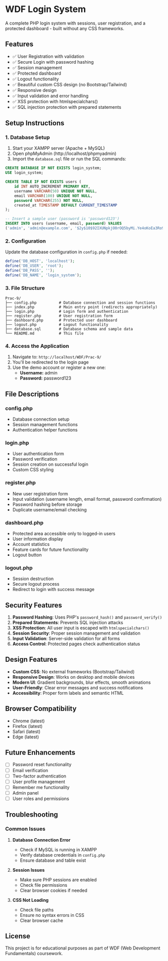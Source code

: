 # WDF Login System

A complete PHP login system with sessions, user registration, and a protected dashboard - built without any CSS frameworks.

## Features

- ✅ User Registration with validation
- ✅ Secure Login with password hashing
- ✅ Session management
- ✅ Protected dashboard
- ✅ Logout functionality
- ✅ Beautiful custom CSS design (no Bootstrap/Tailwind)
- ✅ Responsive design
- ✅ Input validation and error handling
- ✅ XSS protection with htmlspecialchars()
- ✅ SQL injection protection with prepared statements

## Setup Instructions

### 1. Database Setup

1. Start your XAMPP server (Apache + MySQL)
2. Open phpMyAdmin (http://localhost/phpmyadmin)
3. Import the `database.sql` file or run the SQL commands:

```sql
CREATE DATABASE IF NOT EXISTS login_system;
USE login_system;

CREATE TABLE IF NOT EXISTS users (
    id INT AUTO_INCREMENT PRIMARY KEY,
    username VARCHAR(50) UNIQUE NOT NULL,
    email VARCHAR(100) UNIQUE NOT NULL,
    password VARCHAR(255) NOT NULL,
    created_at TIMESTAMP DEFAULT CURRENT_TIMESTAMP
);

-- Insert a sample user (password is 'password123')
INSERT INTO users (username, email, password) VALUES 
('admin', 'admin@example.com', '$2y$10$92IXUNpkjO0rOQ5byMi.Ye4oKoEa3Ro9llC/.og/at2.uheWG/igi');
```

### 2. Configuration

Update the database configuration in `config.php` if needed:

```php
define('DB_HOST', 'localhost');
define('DB_USER', 'root');
define('DB_PASS', '');
define('DB_NAME', 'login_system');
```

### 3. File Structure

```
Prac-9/
├── config.php          # Database connection and session functions
├── index.php           # Main entry point (redirects appropriately)
├── login.php           # Login form and authentication
├── register.php        # User registration form
├── dashboard.php       # Protected user dashboard
├── logout.php          # Logout functionality
├── database.sql        # Database schema and sample data
└── README.md           # This file
```

### 4. Access the Application

1. Navigate to: `http://localhost/WDF/Prac-9/`
2. You'll be redirected to the login page
3. Use the demo account or register a new one:
   - **Username:** admin
   - **Password:** password123

## File Descriptions

### config.php
- Database connection setup
- Session management functions
- Authentication helper functions

### login.php
- User authentication form
- Password verification
- Session creation on successful login
- Custom CSS styling

### register.php
- New user registration form
- Input validation (username length, email format, password confirmation)
- Password hashing before storage
- Duplicate username/email checking

### dashboard.php
- Protected area accessible only to logged-in users
- User information display
- Account statistics
- Feature cards for future functionality
- Logout button

### logout.php
- Session destruction
- Secure logout process
- Redirect to login with success message

## Security Features

1. **Password Hashing**: Uses PHP's `password_hash()` and `password_verify()`
2. **Prepared Statements**: Prevents SQL injection attacks
3. **XSS Protection**: All user input is escaped with `htmlspecialchars()`
4. **Session Security**: Proper session management and validation
5. **Input Validation**: Server-side validation for all forms
6. **Access Control**: Protected pages check authentication status

## Design Features

- **Custom CSS**: No external frameworks (Bootstrap/Tailwind)
- **Responsive Design**: Works on desktop and mobile devices
- **Modern UI**: Gradient backgrounds, blur effects, smooth animations
- **User-Friendly**: Clear error messages and success notifications
- **Accessibility**: Proper form labels and semantic HTML

## Browser Compatibility

- Chrome (latest)
- Firefox (latest)
- Safari (latest)
- Edge (latest)

## Future Enhancements

- [ ] Password reset functionality
- [ ] Email verification
- [ ] Two-factor authentication
- [ ] User profile management
- [ ] Remember me functionality
- [ ] Admin panel
- [ ] User roles and permissions

## Troubleshooting

### Common Issues

1. **Database Connection Error**
   - Check if MySQL is running in XAMPP
   - Verify database credentials in `config.php`
   - Ensure database and table exist

2. **Session Issues**
   - Make sure PHP sessions are enabled
   - Check file permissions
   - Clear browser cookies if needed

3. **CSS Not Loading**
   - Check file paths
   - Ensure no syntax errors in CSS
   - Clear browser cache

## License

This project is for educational purposes as part of WDF (Web Development Fundamentals) coursework.
